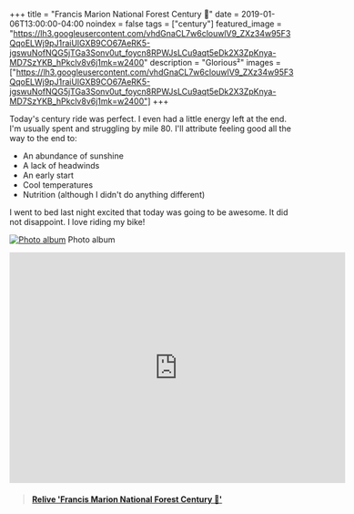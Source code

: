 +++
title =  "Francis Marion National Forest Century 💯"
date = 2019-01-06T13:00:00-04:00
noindex = false
tags = ["century"]
featured_image = "https://lh3.googleusercontent.com/vhdGnaCL7w6clouwlV9_ZXz34w95F3QqoELWj9pJ1raiUlGXB9CO67AeRK5-jgswuNofNQG5jTGa3Sonv0ut_foycn8RPWJsLCu9aqt5eDk2X3ZpKnya-MD7SzYKB_hPkclv8v6j1mk=w2400"
description = "Glorious²"
images = ["https://lh3.googleusercontent.com/vhdGnaCL7w6clouwlV9_ZXz34w95F3QqoELWj9pJ1raiUlGXB9CO67AeRK5-jgswuNofNQG5jTGa3Sonv0ut_foycn8RPWJsLCu9aqt5eDk2X3ZpKnya-MD7SzYKB_hPkclv8v6j1mk=w2400"]
+++

Today's century ride was perfect. I even had a little energy left at the end. I'm usually spent and struggling by mile 80. I'll attribute feeling good all the way to the end to:

- An abundance of sunshine
- A lack of headwinds
- An early start
- Cool temperatures
- Nutrition (although I didn't do anything different)  

I went to bed last night excited that today was going to be awesome. It did not disappoint. I love riding my bike!

[![Photo album](https://lh3.googleusercontent.com/vhdGnaCL7w6clouwlV9_ZXz34w95F3QqoELWj9pJ1raiUlGXB9CO67AeRK5-jgswuNofNQG5jTGa3Sonv0ut_foycn8RPWJsLCu9aqt5eDk2X3ZpKnya-MD7SzYKB_hPkclv8v6j1mk=w2400)](https://photos.app.goo.gl/j9dAaXAFQed1zCsU6)
Photo album

<iframe height='405' width='590' frameborder='0' allowtransparency='true' scrolling='no' src='https://www.strava.com/activities/2060528843/embed/77443a409157db50ffde3cecc53b92ecf7388c16'></iframe>

<blockquote class="embedly-card" data-card-controls="0" data-card-key="f1631a41cb254ca5b035dc5747a5bd75"><h4><a href="https://www.relive.cc/view/2060528843?r=embed-site">Relive 'Francis Marion National Forest Century 💯'</a></h4></blockquote>
        <script async src="https://cdn.embedly.com/widgets/platform.js" charset="UTF-8"></script>
